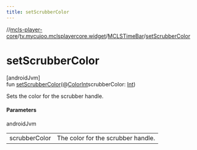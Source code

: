 ```yaml
---
title: setScrubberColor
---
```

//[mcls-player-core](../../../index.html)/[tv.mycujoo.mclsplayercore.widget](../index.html)/[MCLSTimeBar](index.html)/[setScrubberColor](set-scrubber-color.html)



# setScrubberColor



[androidJvm]\
fun [setScrubberColor](set-scrubber-color.html)(@[ColorInt](https://developer.android.com/reference/kotlin/androidx/annotation/ColorInt.html)scrubberColor: [Int](https://kotlinlang.org/api/latest/jvm/stdlib/kotlin/-int/index.html))



Sets the color for the scrubber handle.



#### Parameters


androidJvm

| | |
|---|---|
| scrubberColor | The color for the scrubber handle. |




